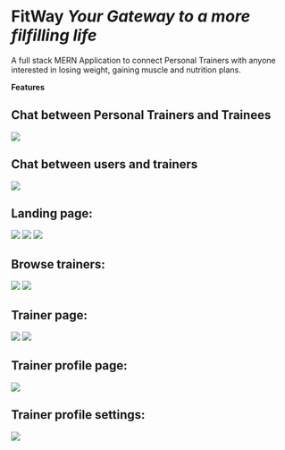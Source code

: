 # FitWay *Your Gateway to a more filfilling life*
A full stack MERN Application to connect Personal Trainers with anyone interested in losing weight, gaining muscle and nutrition plans.

**Features**
 ## Chat between Personal Trainers and Trainees
![](https://github.com/Mo-Rabi/fit-way/assets/69902912/378df590-d9bd-4ee3-aa2c-ba8cf71482b3)

## Chat between users and trainers
![](https://github.com/Mo-Rabi/fit-way/assets/69902912/c088c0fa-6697-43be-b16b-1c7f0f1e5c89)

 ## Landing page:
![](https://github.com/Mo-Rabi/fit-way/assets/69902912/637763cf-fa8e-4811-8f32-056752760163)
![](https://github.com/Mo-Rabi/fit-way/assets/69902912/1efe9dff-8433-4d88-9cc0-d5979637c227)
![](https://github.com/Mo-Rabi/fit-way/assets/69902912/5c7e691e-66cf-46c5-abd0-650b213b8814)

 ## Browse trainers:
 ![](https://github.com/Mo-Rabi/fit-way/assets/69902912/eba4828c-efaf-48a6-bb95-68bf62ecb50e)
 ![](https://github.com/Mo-Rabi/fit-way/assets/69902912/3e3f1272-e543-46cd-908f-e64757aa8601)

 ## Trainer page:
![](https://github.com/Mo-Rabi/fit-way/assets/69902912/5e5350ea-0758-45b4-b4f0-c916eeb0597f)
![](https://github.com/Mo-Rabi/fit-way/assets/69902912/1aeaf4cc-ab5c-4012-a0c9-dd6f1f497395)

 ## Trainer profile page:
![](https://github.com/Mo-Rabi/fit-way/assets/69902912/7613b631-f8bc-4b7f-9987-a1ad48e48ff6)

 ## Trainer profile settings:
![](https://github.com/Mo-Rabi/fit-way/assets/69902912/0328ca5a-6674-4e65-9fa3-6beb72d617f1)




